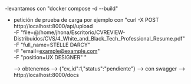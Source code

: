 -levantamos con "docker compose -d --build"
- petición de prueba de carga  por ejemplo con 
    "curl -X POST http://localhost:8000/api/upload \
  -F "file=@/home/jhona/Escritorio/CVREVIEW-Distribuidos/CVS/4_White_and_Black_Tech_Professional_Resume.pdf" \
  -F "full_name=STELLE DARCY" \
  -F "email=example@example.com" \
  -F "position=UX DESIGNER"  "

  --> obtenemos --> {"cv_id":1,"status":"pendiente"}
  --> con swagger --> http://localhost:8000/docs
  
